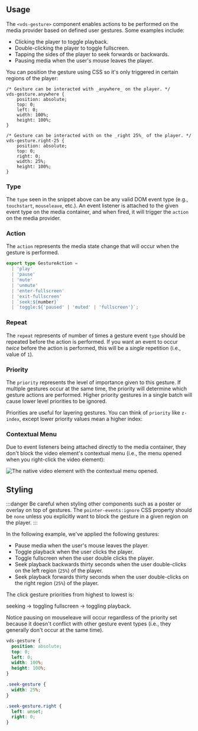 ## Usage

The `<vds-gesture>` component enables actions to be performed on the media provider based on
defined user gestures. Some examples include:

- Clicking the player to toggle playback.
- Double-clicking the player to toggle fullscreen.
- Tapping the sides of the player to seek forwards or backwards.
- Pausing media when the user's mouse leaves the player.

<slot name="usage" />

You can position the gesture using CSS so it's only triggered in certain regions of the player:

```css:copy
/* Gesture can be interacted with _anywhere_ on the player. */
vds-gesture.anywhere {
	position: absolute;
	top: 0;
	left: 0;
	width: 100%;
	height: 100%;
}

/* Gesture can be interacted with on the _right 25%_ of the player. */
vds-gesture.right-25 {
	position: absolute;
	top: 0;
	right: 0;
	width: 25%;
	height: 100%;
}
```

### Type

The `type` <AttrWord /> seen in the snippet above can be any valid DOM event type
(e.g., `touchstart`, `mouseleave`, etc.). An event listener is attached to the given event type on
the media container, and when fired, it will trigger the `action` on the media provider.

### Action

The `action` <AttrWord /> represents the media state change that will occur when the gesture
is performed.

```ts
export type GestureAction =
  | 'play'
  | 'pause'
  | 'mute'
  | 'unmute'
  | 'enter-fullscreen'
  | 'exit-fullscreen'
  | `seek:${number}`
  | `toggle:${'paused' | 'muted' | 'fullscreen'}`;
```

### Repeat

The `repeat` <AttrWord /> represents of number of times a gesture event `type` should be
repeated before the action is performed. If you want an event to occur _twice_ before the action
is performed, this will be a _single_ repetition (i.e., value of `1`).

<slot name="repeat" />

### Priority

The `priority` <AttrWord /> represents the level of importance given to this gesture. If multiple
gestures occur at the same time, the priority will determine which gesture actions are
performed. Higher priority gestures in a single batch will cause lower level priorities to be
ignored.

Priorities are useful for layering gestures. You can think of `priority` like `z-index`, except
lower priority values mean a higher index:

<slot name="priority" />

### Contextual Menu

Due to event listeners being attached directly to the media container, they don't block the
video element's contextual menu (i.e., the menu opened when you right-click the video element):

<script>
import ContextualMenu from '$lib/img/contextual-menu.png'
</script>

<img
	src={ContextualMenu}
	alt="The native video element with the contextual menu opened."
/>

## Styling

:::danger
Be careful when styling other components such as a poster or overlay on top of gestures. The
`pointer-events:ignore` CSS property should be `none` unless you explicitly want to block the gesture
in a given region on the player.
:::

In the following example, we've applied the following gestures:

- Pause media when the user's mouse leaves the player.
- Toggle playback when the user clicks the player.
- Toggle fullscreen when the user double clicks the player.
- Seek playback backwards thirty seconds when the user double-clicks on the left region (`25%`) of the player.
- Seek playback forwards thirty seconds when the user double-clicks on the right region (`25%`) of the player.

The click gesture priorities from highest to lowest is:

seeking -> toggling fullscreen -> toggling playback.

Notice pausing on mouseleave will occur regardless of the priority set because it doesn't conflict with other
gesture event types (i.e., they generally don't occur at the same time).

<slot name="styling" />

```css
vds-gesture {
  position: absolute;
  top: 0;
  left: 0;
  width: 100%;
  height: 100%;
}

.seek-gesture {
  width: 25%;
}

.seek-gesture.right {
  left: unset;
  right: 0;
}
```
